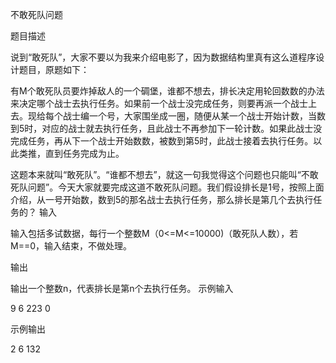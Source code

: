 不敢死队问题

题目描述

说到“敢死队”，大家不要以为我来介绍电影了，因为数据结构里真有这么道程序设计题目，原题如下：

 

有M个敢死队员要炸掉敌人的一个碉堡，谁都不想去，排长决定用轮回数数的办法来决定哪个战士去执行任务。如果前一个战士没完成任务，则要再派一个战士上去。现给每个战士编一个号，大家围坐成一圈，随便从某一个战士开始计数，当数到5时，对应的战士就去执行任务，且此战士不再参加下一轮计数。如果此战士没完成任务，再从下一个战士开始数数，被数到第5时，此战士接着去执行任务。以此类推，直到任务完成为止。

 

这题本来就叫“敢死队”。“谁都不想去”，就这一句我觉得这个问题也只能叫“不敢死队问题”。今天大家就要完成这道不敢死队问题。我们假设排长是1号，按照上面介绍，从一号开始数，数到5的那名战士去执行任务，那么排长是第几个去执行任务的？
输入

输入包括多试数据，每行一个整数M（0<=M<=10000)（敢死队人数），若M==0，输入结束，不做处理。

 
输出

输出一个整数n，代表排长是第n个去执行任务。
示例输入

9
6
223
0

示例输出

2
6
132
